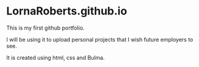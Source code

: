 # LornaRoberts.github.io

This is my first github portfolio.

I will be using it to upload personal projects that I wish future employers to see. 

It is created using html, css and Bulma.
